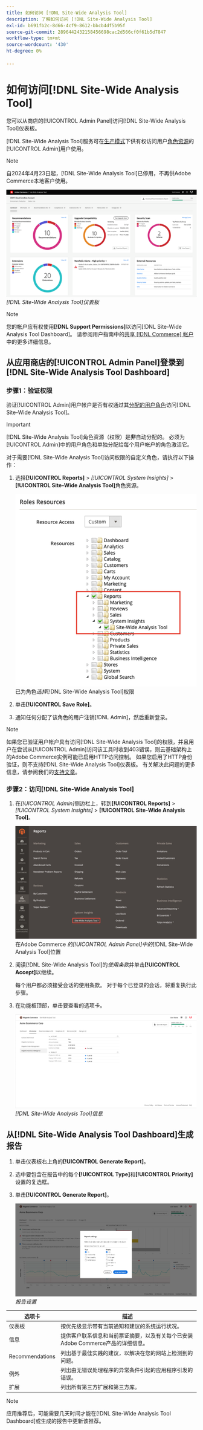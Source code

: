 ```yaml
---
title: 如何访问 [!DNL Site-Wide Analysis Tool]
description: 了解如何访问 [!DNL Site-Wide Analysis Tool]
exl-id: b691fb2c-8d66-4cf9-8612-bbcb4df5b95f
source-git-commit: 2896442432158456698cac2d566cf0f61b5d7847
workflow-type: tm+mt
source-wordcount: '430'
ht-degree: 0%

---
```


# 如何访问[!DNL Site-Wide Analysis Tool]

您可以从商店的[!UICONTROL Admin Panel]访问[!DNL Site-Wide Analysis Tool]仪表板。

[!DNL Site-Wide Analysis Tool]服务可在[生产模式](https://experienceleague.adobe.com/en/docs/commerce-admin/systems/tools/developer-tools#operation-modes)下供有权访问用户[角色资源](https://experienceleague.adobe.com/en/docs/commerce-admin/systems/user-accounts/permissions-user-roles)的[!UICONTROL Admin]用户使用。

>[!NOTE]
>
>自2024年4月23日起，[!DNL Site-Wide Analysis Tool]已停用，不再供Adobe Commerce本地客户使用。


![站点范围分析仪表板](../../assets/tools/site-wide-analysis-tool-dashboard.png)
*[!DNL Site-Wide Analysis Tool]仪表板*

>[!NOTE]
>
>您的帐户应有权使用&#x200B;**[!DNL Support Permissions]**&#x200B;以访问[!DNL Site-Wide Analysis Tool Dashboard]。
>请参阅用户指南中的[共享 [!DNL Commerce] 帐户](https://experienceleague.adobe.com/docs/commerce-admin/start/commerce-account/commerce-account-share.html)中的更多详细信息。

## 从应用商店的[!UICONTROL Admin Panel]登录到[!DNL Site-Wide Analysis Tool Dashboard]

### 步骤1：验证权限

验证[!UICONTROL Admin]用户帐户是否有权通过其[分配的用户角色](https://experienceleague.adobe.com/en/docs/commerce-admin/systems/user-accounts/permissions-user-roles)访问[!DNL Site-Wide Analysis Tool]。

>[!IMPORTANT]
>
>[!DNL Site-Wide Analysis Tool]角色资源（权限）是&#x200B;**非**&#x200B;自动分配的。 必须为[!UICONTROL Admin]中的用户角色和单独分配给每个用户帐户的角色激活它。

对于需要[!DNL Site-Wide Analysis Tool]访问权限的自定义角色，请执行以下操作：

1. 选择&#x200B;**[!UICONTROL Reports]** > *[!UICONTROL System Insights]* > **[!UICONTROL Site-Wide Analysis Tool]**&#x200B;角色资源。

   ![站点范围分析仪表板](../../assets/tools/swat-role-access.png)
   已为角色&#x200B;*选择*[!DNL Site-Wide Analysis Tool]&#x200B;权限

1. 单击&#x200B;**[!UICONTROL Save Role]**。

1. 通知任何分配了该角色的用户注销[!DNL Admin]，然后重新登录。

>[!NOTE]
>
>如果您已验证用户帐户具有访问[!DNL Site-Wide Analysis Tool]的权限，并且用户在尝试从[!UICONTROL Admin]访问该工具时收到403错误，则云基础架构上的Adobe Commerce实例可能已启用HTTP访问控制。 如果您启用了HTTP身份验证，则不支持[!DNL Site-Wide Analysis Tool]仪表板。 有关解决此问题的更多信息，请参阅我们的[支持文章](https://experienceleague.adobe.com/en/docs/commerce-knowledge-base/kb/troubleshooting/miscellaneous/403-errors-when-accessing-site-wide-analysis-tool-on-magento)。

### 步骤2：访问[!DNL Site-Wide Analysis Tool]

1. 在&#x200B;*[!UICONTROL Admin]*&#x200B;侧边栏上，转到&#x200B;**[!UICONTROL Reports]** > *[!UICONTROL System Insights]* > **[!UICONTROL Site-Wide Analysis Tool]**。

   ![站点范围分析仪表板](../../assets/tools/ac-admin-panel-marked.jpg)
   在Adobe Commerce *的[!UICONTROL Admin Panel]中的*[!DNL Site-Wide Analysis Tool]&#x200B;位置

1. 阅读[!DNL Site-Wide Analysis Tool]的&#x200B;*使用条款*&#x200B;并单击&#x200B;**[!UICONTROL Accept]**&#x200B;以继续。

   每个用户都必须接受会话的使用条款。 对于每个已登录的会话，将重复执行此步骤。


1. 在功能板顶部，单击要查看的选项卡。

   ![站点范围分析仪表板](../../assets/tools/swat-information-tab.png)
   *[!DNL Site-Wide Analysis Tool]信息*

## 从[!DNL Site-Wide Analysis Tool Dashboard]生成报告

1. 单击仪表板右上角的&#x200B;**[!UICONTROL Generate Report]**。

1. 选中要包含在报告中的每个&#x200B;**[!UICONTROL Type]**&#x200B;和&#x200B;**[!UICONTROL Priority]**&#x200B;设置的复选框。

1. 单击&#x200B;**[!UICONTROL Generate Report]**。

   ![站点范围分析仪表板](../../assets/tools/swat-report-settings.png)
   *报告设置*

| 选项卡 | 描述 |
| --- | --- |
| 仪表板 | 按优先级显示带有当前通知和建议的系统运行状况。 |
| 信息 | 提供客户联系信息和当前票证摘要，以及有关每个已安装Adobe Commerce产品的详细信息。 |
| Recommendations | 列出基于最佳实践的建议，以解决在您的网站上检测到的问题。 |
| 例外 | 列出由无错误处理程序的异常条件引起的应用程序引发的错误。 |
| 扩展 | 列出所有第三方扩展和第三方库。 |

>[!NOTE]
>
>应用推荐后，可能需要几天时间才能在[!DNL Site-Wide Analysis Tool Dashboard]或生成的报告中更新该推荐。
